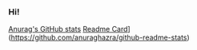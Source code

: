 ### Hi! 


[Anurag's GitHub stats](https://github-readme-stats.vercel.app/api?username=UnrealThingTriesCode&show_icons=true&theme=tokyonight)
[Readme Card](https://github-readme-stats.vercel.app/api/pin/?username=UnrealThingTriesCode&repo=TacticalTranslator)](https://github.com/anuraghazra/github-readme-stats)

